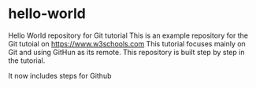 # hello-world
Hello World repository for Git tutorial
This is an example repository for the Git tutoial on https://www.w3schools.com
This tutorial focuses mainly on Git and using GitHun as its remote.
This repository is built step by step in the tutorial.

It now includes steps for Github
